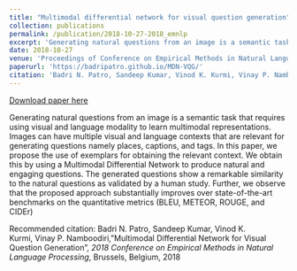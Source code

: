 ```yaml
---
title: "Multimodal differential network for visual question generation"
collection: publications
permalink: /publication/2018-10-27-2018_emnlp
excerpt: 'Generating natural questions from an image is a semantic task that requires using visual and language modality to learn multimodal representations. Images can have multiple visual and language contexts that are relevant for generating questions namely places, captions, and tags. In this paper, we propose the use of exemplars for obtaining the relevant context. We obtain this by using a Multimodal Differential Network to produce natural and engaging questions. The generated questions show a remarkable similarity to the natural questions as validated by a human study. Further, we observe that the proposed approach substantially improves over state-of-the-art benchmarks on the quantitative metrics (BLEU, METEOR, ROUGE, and CIDEr)'
date: 2018-10-27
venue: 'Proceedings of Conference on Empirical Methods in Natural Language Processing (EMNLP)'
paperurl: 'https://badripatro.github.io/MDN-VQG/'
citation: 'Badri N. Patro, Sandeep Kumar, Vinod K. Kurmi, Vinay P. Namboodiri,”Multimodal Differential Network for Visual Question Generation”, <i>2018 Conference on Empirical Methods in Natural Language Processing</i>, Brussels, Belgium, 2018'
---
```


<a href='https://badripatro.github.io/MDN-VQG/'>Download paper here</a>

Generating natural questions from an image is a semantic task that requires using visual and language modality to learn multimodal representations. Images can have multiple visual and language contexts that are relevant for generating questions namely places, captions, and tags. In this paper, we propose the use of exemplars for obtaining the relevant context. We obtain this by using a Multimodal Differential Network to produce natural and engaging questions. The generated questions show a remarkable similarity to the natural questions as validated by a human study. Further, we observe that the proposed approach substantially improves over state-of-the-art benchmarks on the quantitative metrics (BLEU, METEOR, ROUGE, and CIDEr)

Recommended citation: Badri N. Patro, Sandeep Kumar, Vinod K. Kurmi, Vinay P. Namboodiri,”Multimodal Differential Network for Visual Question Generation”, <i>2018 Conference on Empirical Methods in Natural Language Processing</i>, Brussels, Belgium, 2018